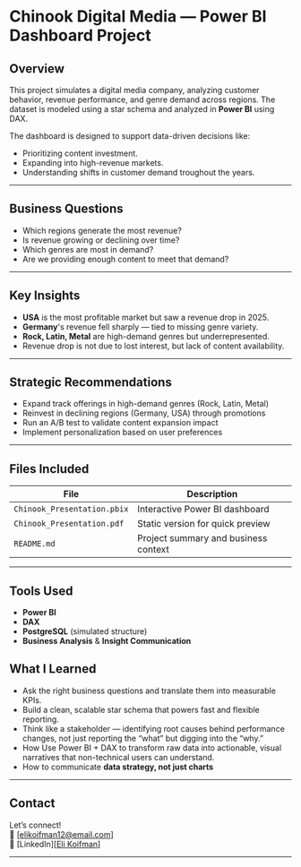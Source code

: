 # Chinook Digital Media — Power BI Dashboard Project

## Overview
This project simulates a digital media company, analyzing customer behavior, revenue performance, and genre demand across regions. 
The dataset is modeled using a star schema and analyzed in **Power BI** using DAX.

The dashboard is designed to support data-driven decisions like:
- Prioritizing content investment.
- Expanding into high-revenue markets.
- Understanding shifts in customer demand troughout the years.

---

## Business Questions
-  Which regions generate the most revenue?
-  Is revenue growing or declining over time?
-  Which genres are most in demand?
-  Are we providing enough content to meet that demand?

---

## Key Insights
- **USA** is the most profitable market but saw a revenue drop in 2025.
- **Germany**'s revenue fell sharply — tied to missing genre variety.
- **Rock, Latin, Metal** are high-demand genres but underrepresented.
- Revenue drop is not due to lost interest, but lack of content availability.

---

## Strategic Recommendations
- Expand track offerings in high-demand genres (Rock, Latin, Metal)
- Reinvest in declining regions (Germany, USA) through promotions
- Run an A/B test to validate content expansion impact
- Implement personalization based on user preferences

---

## Files Included
| File                          | Description                              |
|-------------------------------|------------------------------------------|
| `Chinook_Presentation.pbix`   | Interactive Power BI dashboard           |
| `Chinook_Presentation.pdf`    | Static version for quick preview         |
| `README.md`                   | Project summary and business context     |

---

## Tools Used
- **Power BI**
- **DAX**
- **PostgreSQL** (simulated structure)
- **Business Analysis** & **Insight Communication**


## What I Learned
- Ask the right business questions and translate them into measurable KPIs.
- Build a clean, scalable star schema that powers fast and flexible reporting.
- Think like a stakeholder — identifying root causes behind performance changes, not just reporting the “what” but digging into the “why.”
- How Use Power BI + DAX to transform raw data into actionable, visual narratives that non-technical users can understand.
- How to communicate **data strategy, not just charts**

---

## Contact
Let’s connect!  
📧 [elikoifman12@email.com]  
🔗 [LinkedIn][[Eli Koifman](https://www.linkedin.com/in/eli-koifman-0a9285224/)]

---

